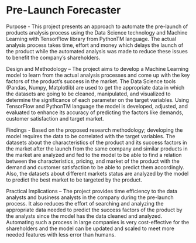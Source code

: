 # Pre-Launch Forecaster
Purpose - This project presents an approach to automate the pre-launch of products analysis process using the Data Science technology and Machine Learning with TensorFlow library from PythonTM language. The actual analysis process takes time, effort and money which delays the launch of the product while the automated analysis was made to reduce these issues to benefit the company’s shareholders.

Design and Methodology – The project aims to develop a Machine Learning model to learn from the actual analysis processes and come up with the key factors of the product’s success in the market. The Data Science tools (Pandas, Numpy, Matplotlib) are used to get the appropriate data in which the datasets are going to be cleaned, manipulated, and visualized to determine the significance of each parameter on the target variables. Using TensorFlow and PythonTM language the model is developed, adjusted, and evaluated to enhance its accuracy of predicting the factors like demands, customer satisfaction and target market.

Findings - Based on the proposed research methodology; developing the model requires the data to be correlated with the target variables. The datasets about the characteristics of the product and its success factors in the market after the launch from the same company and similar products in the market are analyzed and fed to the model to be able to find a relation between the characteristics, pricing, and market of the product with the demand and customer satisfaction to be able to predict them accordingly. Also, the datasets about different markets status are analyzed by the model to predict the best market to be targeted by the product.

Practical Implications – The project provides time efficiency to the data analysts and business analysts in the company during the pre-launch process. It also reduces the effort of searching and analyzing the appropriate data needed to predict the success factors of the product by the analysts since the model has the data cleaned and analyzed. Automating such a process in large companies is very cost-effective for the shareholders and the model can be updated and scaled to meet more needed features with less error than humans.
